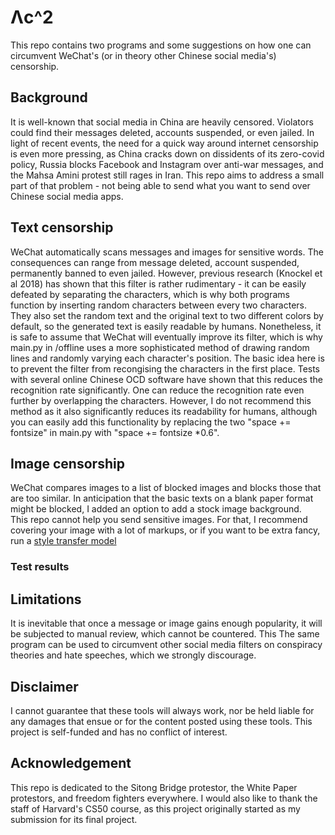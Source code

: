 # Λc^2
This repo contains two programs and some suggestions on how one can circumvent WeChat's (or in theory other Chinese social media's) censorship.  

## Background
It is well-known that social media in China are heavily censored. Violators could find their messages deleted, accounts suspended, or even jailed. In light of recent events, the need for a quick way around internet censorship is even more pressing, as China cracks down on dissidents of its zero-covid policy, Russia blocks Facebook and Instagram over anti-war messages, and the Mahsa Amini protest still rages in Iran. This repo aims to address a small part of that problem - not being able to send what you want to send over Chinese social media apps. 

## Text censorship
WeChat automatically scans messages and images for sensitive words. The consequences can range from message deleted, account suspended, permanently banned to even jailed. However, previous research (Knockel et al 2018) has shown that this filter is rather rudimentary - it can be easily defeated by separating the characters, which is why both programs function by inserting random characters between every two characters. They also set the random text and the original text to two different colors by default, so the generated text is easily readable by humans. 
Nonetheless, it is safe to assume that WeChat will eventually improve its filter, which is why main.py in /offline uses a more sophisticated method of drawing random lines and randomly varying each character's position. The basic idea here is to prevent the filter from recongising the characters in the first place. Tests with several online Chinese OCD software have shown that this reduces the recognition rate significantly. 
One can reduce the recognition rate even further by overlapping the characters. However, I do not recommend this method as it also significantly reduces its readability for humans, although you can easily add this functionality by replacing the two "space += fontsize" in main.py with "space += fontsize *0.6". 

## Image censorship
WeChat compares images to a list of blocked images and blocks those that are too similar. In anticipation that the basic texts on a blank paper format might be blocked, I added an option to add a stock image background.   
This repo cannot help you send sensitive images. For that, I recommend covering your image with a lot of markups, or if you want to be extra fancy, run a [style transfer model](https://www.tensorflow.org/hub/tutorials/tf2_arbitrary_image_stylization)
### Test results 

## Limitations 
It is inevitable that once a message or image gains enough popularity, it will be subjected to manual review, which cannot be countered. This 
The same program can be used to circumvent other social media filters on conspiracy theories and hate speeches, which we strongly discourage.  

## Disclaimer
I cannot guarantee that these tools will always work, nor be held liable for any damages that ensue or for the content posted using these tools. This project is self-funded and has no conflict of interest. 

## Acknowledgement 
This repo is dedicated to the Sitong Bridge protestor, the White Paper protestors, and freedom fighters everywhere. I would also like to thank the staff of Harvard's CS50 course, as this project originally started as my submission for its final project. 
